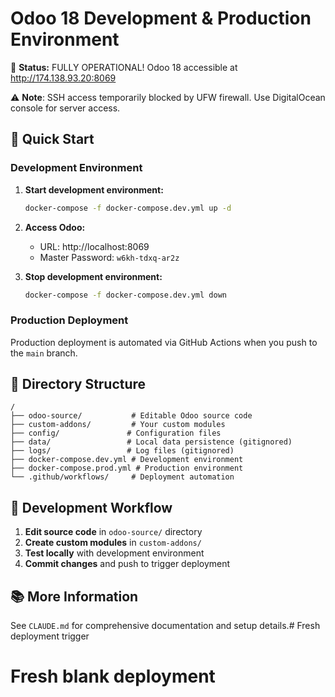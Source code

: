 # Odoo 18 Development & Production Environment

🚀 **Status:** FULLY OPERATIONAL! Odoo 18 accessible at http://174.138.93.20:8069

⚠️ **Note**: SSH access temporarily blocked by UFW firewall. Use DigitalOcean console for server access.

## 🚀 Quick Start

### Development Environment

1. **Start development environment:**
   ```bash
   docker-compose -f docker-compose.dev.yml up -d
   ```

2. **Access Odoo:**
   - URL: http://localhost:8069
   - Master Password: `w6kh-tdxq-ar2z`

3. **Stop development environment:**
   ```bash
   docker-compose -f docker-compose.dev.yml down
   ```

### Production Deployment

Production deployment is automated via GitHub Actions when you push to the `main` branch.

## 📁 Directory Structure

```
/
├── odoo-source/           # Editable Odoo source code
├── custom-addons/         # Your custom modules
├── config/               # Configuration files
├── data/                 # Local data persistence (gitignored)
├── logs/                 # Log files (gitignored)
├── docker-compose.dev.yml # Development environment
├── docker-compose.prod.yml # Production environment
└── .github/workflows/     # Deployment automation
```

## 🔧 Development Workflow

1. **Edit source code** in `odoo-source/` directory
2. **Create custom modules** in `custom-addons/`
3. **Test locally** with development environment
4. **Commit changes** and push to trigger deployment

## 📚 More Information

See `CLAUDE.md` for comprehensive documentation and setup details.# Fresh deployment trigger
# Fresh blank deployment

